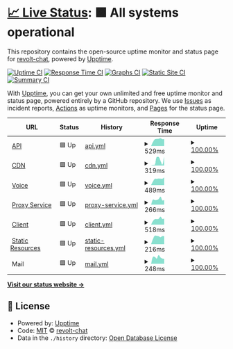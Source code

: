 # [📈 Live Status](https://status.revolt.chat): <!--live status--> **🟩 All systems operational**

This repository contains the open-source uptime monitor and status page for [revolt-chat](https://status.revolt.chat), powered by [Upptime](https://github.com/upptime/upptime).

[![Uptime CI](https://github.com/revolt-chat/status/workflows/Uptime%20CI/badge.svg)](https://github.com/revolt-chat/status/actions?query=workflow%3A%22Uptime+CI%22)
[![Response Time CI](https://github.com/revolt-chat/status/workflows/Response%20Time%20CI/badge.svg)](https://github.com/revolt-chat/status/actions?query=workflow%3A%22Response+Time+CI%22)
[![Graphs CI](https://github.com/revolt-chat/status/workflows/Graphs%20CI/badge.svg)](https://github.com/revolt-chat/status/actions?query=workflow%3A%22Graphs+CI%22)
[![Static Site CI](https://github.com/revolt-chat/status/workflows/Static%20Site%20CI/badge.svg)](https://github.com/revolt-chat/status/actions?query=workflow%3A%22Static+Site+CI%22)
[![Summary CI](https://github.com/revolt-chat/status/workflows/Summary%20CI/badge.svg)](https://github.com/revolt-chat/status/actions?query=workflow%3A%22Summary+CI%22)

With [Upptime](https://upptime.js.org), you can get your own unlimited and free uptime monitor and status page, powered entirely by a GitHub repository. We use [Issues](https://github.com/revolt-chat/status/issues) as incident reports, [Actions](https://github.com/revolt-chat/status/actions) as uptime monitors, and [Pages](https://status.revolt.chat) for the status page.

<!--start: status pages-->
<!-- This summary is generated by Upptime (https://github.com/upptime/upptime) -->
<!-- Do not edit this manually, your changes will be overwritten -->
<!-- prettier-ignore -->
| URL | Status | History | Response Time | Uptime |
| --- | ------ | ------- | ------------- | ------ |
| <img alt="" src="https://icons.duckduckgo.com/ip3/api.revolt.chat.ico" height="13"> [API](https://api.revolt.chat) | 🟩 Up | [api.yml](https://github.com/revolt-chat/status/commits/HEAD/history/api.yml) | <details><summary><img alt="Response time graph" src="./graphs/api/response-time-week.png" height="20"> 529ms</summary><br><a href="https://status.revolt.chat/history/api"><img alt="Response time 436" src="https://img.shields.io/endpoint?url=https%3A%2F%2Fraw.githubusercontent.com%2Frevolt-chat%2Fstatus%2FHEAD%2Fapi%2Fapi%2Fresponse-time.json"></a><br><a href="https://status.revolt.chat/history/api"><img alt="24-hour response time 554" src="https://img.shields.io/endpoint?url=https%3A%2F%2Fraw.githubusercontent.com%2Frevolt-chat%2Fstatus%2FHEAD%2Fapi%2Fapi%2Fresponse-time-day.json"></a><br><a href="https://status.revolt.chat/history/api"><img alt="7-day response time 529" src="https://img.shields.io/endpoint?url=https%3A%2F%2Fraw.githubusercontent.com%2Frevolt-chat%2Fstatus%2FHEAD%2Fapi%2Fapi%2Fresponse-time-week.json"></a><br><a href="https://status.revolt.chat/history/api"><img alt="30-day response time 519" src="https://img.shields.io/endpoint?url=https%3A%2F%2Fraw.githubusercontent.com%2Frevolt-chat%2Fstatus%2FHEAD%2Fapi%2Fapi%2Fresponse-time-month.json"></a><br><a href="https://status.revolt.chat/history/api"><img alt="1-year response time 441" src="https://img.shields.io/endpoint?url=https%3A%2F%2Fraw.githubusercontent.com%2Frevolt-chat%2Fstatus%2FHEAD%2Fapi%2Fapi%2Fresponse-time-year.json"></a></details> | <details><summary><a href="https://status.revolt.chat/history/api">100.00%</a></summary><a href="https://status.revolt.chat/history/api"><img alt="All-time uptime 99.93%" src="https://img.shields.io/endpoint?url=https%3A%2F%2Fraw.githubusercontent.com%2Frevolt-chat%2Fstatus%2FHEAD%2Fapi%2Fapi%2Fuptime.json"></a><br><a href="https://status.revolt.chat/history/api"><img alt="24-hour uptime 100.00%" src="https://img.shields.io/endpoint?url=https%3A%2F%2Fraw.githubusercontent.com%2Frevolt-chat%2Fstatus%2FHEAD%2Fapi%2Fapi%2Fuptime-day.json"></a><br><a href="https://status.revolt.chat/history/api"><img alt="7-day uptime 100.00%" src="https://img.shields.io/endpoint?url=https%3A%2F%2Fraw.githubusercontent.com%2Frevolt-chat%2Fstatus%2FHEAD%2Fapi%2Fapi%2Fuptime-week.json"></a><br><a href="https://status.revolt.chat/history/api"><img alt="30-day uptime 100.00%" src="https://img.shields.io/endpoint?url=https%3A%2F%2Fraw.githubusercontent.com%2Frevolt-chat%2Fstatus%2FHEAD%2Fapi%2Fapi%2Fuptime-month.json"></a><br><a href="https://status.revolt.chat/history/api"><img alt="1-year uptime 99.96%" src="https://img.shields.io/endpoint?url=https%3A%2F%2Fraw.githubusercontent.com%2Frevolt-chat%2Fstatus%2FHEAD%2Fapi%2Fapi%2Fuptime-year.json"></a></details>
| <img alt="" src="https://icons.duckduckgo.com/ip3/autumn.revolt.chat.ico" height="13"> [CDN](https://autumn.revolt.chat?t=1) | 🟩 Up | [cdn.yml](https://github.com/revolt-chat/status/commits/HEAD/history/cdn.yml) | <details><summary><img alt="Response time graph" src="./graphs/cdn/response-time-week.png" height="20"> 319ms</summary><br><a href="https://status.revolt.chat/history/cdn"><img alt="Response time 667" src="https://img.shields.io/endpoint?url=https%3A%2F%2Fraw.githubusercontent.com%2Frevolt-chat%2Fstatus%2FHEAD%2Fapi%2Fcdn%2Fresponse-time.json"></a><br><a href="https://status.revolt.chat/history/cdn"><img alt="24-hour response time 589" src="https://img.shields.io/endpoint?url=https%3A%2F%2Fraw.githubusercontent.com%2Frevolt-chat%2Fstatus%2FHEAD%2Fapi%2Fcdn%2Fresponse-time-day.json"></a><br><a href="https://status.revolt.chat/history/cdn"><img alt="7-day response time 319" src="https://img.shields.io/endpoint?url=https%3A%2F%2Fraw.githubusercontent.com%2Frevolt-chat%2Fstatus%2FHEAD%2Fapi%2Fcdn%2Fresponse-time-week.json"></a><br><a href="https://status.revolt.chat/history/cdn"><img alt="30-day response time 337" src="https://img.shields.io/endpoint?url=https%3A%2F%2Fraw.githubusercontent.com%2Frevolt-chat%2Fstatus%2FHEAD%2Fapi%2Fcdn%2Fresponse-time-month.json"></a><br><a href="https://status.revolt.chat/history/cdn"><img alt="1-year response time 794" src="https://img.shields.io/endpoint?url=https%3A%2F%2Fraw.githubusercontent.com%2Frevolt-chat%2Fstatus%2FHEAD%2Fapi%2Fcdn%2Fresponse-time-year.json"></a></details> | <details><summary><a href="https://status.revolt.chat/history/cdn">100.00%</a></summary><a href="https://status.revolt.chat/history/cdn"><img alt="All-time uptime 99.94%" src="https://img.shields.io/endpoint?url=https%3A%2F%2Fraw.githubusercontent.com%2Frevolt-chat%2Fstatus%2FHEAD%2Fapi%2Fcdn%2Fuptime.json"></a><br><a href="https://status.revolt.chat/history/cdn"><img alt="24-hour uptime 100.00%" src="https://img.shields.io/endpoint?url=https%3A%2F%2Fraw.githubusercontent.com%2Frevolt-chat%2Fstatus%2FHEAD%2Fapi%2Fcdn%2Fuptime-day.json"></a><br><a href="https://status.revolt.chat/history/cdn"><img alt="7-day uptime 100.00%" src="https://img.shields.io/endpoint?url=https%3A%2F%2Fraw.githubusercontent.com%2Frevolt-chat%2Fstatus%2FHEAD%2Fapi%2Fcdn%2Fuptime-week.json"></a><br><a href="https://status.revolt.chat/history/cdn"><img alt="30-day uptime 99.88%" src="https://img.shields.io/endpoint?url=https%3A%2F%2Fraw.githubusercontent.com%2Frevolt-chat%2Fstatus%2FHEAD%2Fapi%2Fcdn%2Fuptime-month.json"></a><br><a href="https://status.revolt.chat/history/cdn"><img alt="1-year uptime 99.93%" src="https://img.shields.io/endpoint?url=https%3A%2F%2Fraw.githubusercontent.com%2Frevolt-chat%2Fstatus%2FHEAD%2Fapi%2Fcdn%2Fuptime-year.json"></a></details>
| <img alt="" src="https://icons.duckduckgo.com/ip3/vortex.revolt.chat.ico" height="13"> [Voice](https://vortex.revolt.chat) | 🟩 Up | [voice.yml](https://github.com/revolt-chat/status/commits/HEAD/history/voice.yml) | <details><summary><img alt="Response time graph" src="./graphs/voice/response-time-week.png" height="20"> 489ms</summary><br><a href="https://status.revolt.chat/history/voice"><img alt="Response time 493" src="https://img.shields.io/endpoint?url=https%3A%2F%2Fraw.githubusercontent.com%2Frevolt-chat%2Fstatus%2FHEAD%2Fapi%2Fvoice%2Fresponse-time.json"></a><br><a href="https://status.revolt.chat/history/voice"><img alt="24-hour response time 608" src="https://img.shields.io/endpoint?url=https%3A%2F%2Fraw.githubusercontent.com%2Frevolt-chat%2Fstatus%2FHEAD%2Fapi%2Fvoice%2Fresponse-time-day.json"></a><br><a href="https://status.revolt.chat/history/voice"><img alt="7-day response time 489" src="https://img.shields.io/endpoint?url=https%3A%2F%2Fraw.githubusercontent.com%2Frevolt-chat%2Fstatus%2FHEAD%2Fapi%2Fvoice%2Fresponse-time-week.json"></a><br><a href="https://status.revolt.chat/history/voice"><img alt="30-day response time 510" src="https://img.shields.io/endpoint?url=https%3A%2F%2Fraw.githubusercontent.com%2Frevolt-chat%2Fstatus%2FHEAD%2Fapi%2Fvoice%2Fresponse-time-month.json"></a><br><a href="https://status.revolt.chat/history/voice"><img alt="1-year response time 503" src="https://img.shields.io/endpoint?url=https%3A%2F%2Fraw.githubusercontent.com%2Frevolt-chat%2Fstatus%2FHEAD%2Fapi%2Fvoice%2Fresponse-time-year.json"></a></details> | <details><summary><a href="https://status.revolt.chat/history/voice">100.00%</a></summary><a href="https://status.revolt.chat/history/voice"><img alt="All-time uptime 99.77%" src="https://img.shields.io/endpoint?url=https%3A%2F%2Fraw.githubusercontent.com%2Frevolt-chat%2Fstatus%2FHEAD%2Fapi%2Fvoice%2Fuptime.json"></a><br><a href="https://status.revolt.chat/history/voice"><img alt="24-hour uptime 100.00%" src="https://img.shields.io/endpoint?url=https%3A%2F%2Fraw.githubusercontent.com%2Frevolt-chat%2Fstatus%2FHEAD%2Fapi%2Fvoice%2Fuptime-day.json"></a><br><a href="https://status.revolt.chat/history/voice"><img alt="7-day uptime 100.00%" src="https://img.shields.io/endpoint?url=https%3A%2F%2Fraw.githubusercontent.com%2Frevolt-chat%2Fstatus%2FHEAD%2Fapi%2Fvoice%2Fuptime-week.json"></a><br><a href="https://status.revolt.chat/history/voice"><img alt="30-day uptime 100.00%" src="https://img.shields.io/endpoint?url=https%3A%2F%2Fraw.githubusercontent.com%2Frevolt-chat%2Fstatus%2FHEAD%2Fapi%2Fvoice%2Fuptime-month.json"></a><br><a href="https://status.revolt.chat/history/voice"><img alt="1-year uptime 99.70%" src="https://img.shields.io/endpoint?url=https%3A%2F%2Fraw.githubusercontent.com%2Frevolt-chat%2Fstatus%2FHEAD%2Fapi%2Fvoice%2Fuptime-year.json"></a></details>
| <img alt="" src="https://icons.duckduckgo.com/ip3/jan.revolt.chat.ico" height="13"> [Proxy Service](https://jan.revolt.chat) | 🟩 Up | [proxy-service.yml](https://github.com/revolt-chat/status/commits/HEAD/history/proxy-service.yml) | <details><summary><img alt="Response time graph" src="./graphs/proxy-service/response-time-week.png" height="20"> 266ms</summary><br><a href="https://status.revolt.chat/history/proxy-service"><img alt="Response time 287" src="https://img.shields.io/endpoint?url=https%3A%2F%2Fraw.githubusercontent.com%2Frevolt-chat%2Fstatus%2FHEAD%2Fapi%2Fproxy-service%2Fresponse-time.json"></a><br><a href="https://status.revolt.chat/history/proxy-service"><img alt="24-hour response time 235" src="https://img.shields.io/endpoint?url=https%3A%2F%2Fraw.githubusercontent.com%2Frevolt-chat%2Fstatus%2FHEAD%2Fapi%2Fproxy-service%2Fresponse-time-day.json"></a><br><a href="https://status.revolt.chat/history/proxy-service"><img alt="7-day response time 266" src="https://img.shields.io/endpoint?url=https%3A%2F%2Fraw.githubusercontent.com%2Frevolt-chat%2Fstatus%2FHEAD%2Fapi%2Fproxy-service%2Fresponse-time-week.json"></a><br><a href="https://status.revolt.chat/history/proxy-service"><img alt="30-day response time 250" src="https://img.shields.io/endpoint?url=https%3A%2F%2Fraw.githubusercontent.com%2Frevolt-chat%2Fstatus%2FHEAD%2Fapi%2Fproxy-service%2Fresponse-time-month.json"></a><br><a href="https://status.revolt.chat/history/proxy-service"><img alt="1-year response time 287" src="https://img.shields.io/endpoint?url=https%3A%2F%2Fraw.githubusercontent.com%2Frevolt-chat%2Fstatus%2FHEAD%2Fapi%2Fproxy-service%2Fresponse-time-year.json"></a></details> | <details><summary><a href="https://status.revolt.chat/history/proxy-service">100.00%</a></summary><a href="https://status.revolt.chat/history/proxy-service"><img alt="All-time uptime 99.29%" src="https://img.shields.io/endpoint?url=https%3A%2F%2Fraw.githubusercontent.com%2Frevolt-chat%2Fstatus%2FHEAD%2Fapi%2Fproxy-service%2Fuptime.json"></a><br><a href="https://status.revolt.chat/history/proxy-service"><img alt="24-hour uptime 100.00%" src="https://img.shields.io/endpoint?url=https%3A%2F%2Fraw.githubusercontent.com%2Frevolt-chat%2Fstatus%2FHEAD%2Fapi%2Fproxy-service%2Fuptime-day.json"></a><br><a href="https://status.revolt.chat/history/proxy-service"><img alt="7-day uptime 100.00%" src="https://img.shields.io/endpoint?url=https%3A%2F%2Fraw.githubusercontent.com%2Frevolt-chat%2Fstatus%2FHEAD%2Fapi%2Fproxy-service%2Fuptime-week.json"></a><br><a href="https://status.revolt.chat/history/proxy-service"><img alt="30-day uptime 100.00%" src="https://img.shields.io/endpoint?url=https%3A%2F%2Fraw.githubusercontent.com%2Frevolt-chat%2Fstatus%2FHEAD%2Fapi%2Fproxy-service%2Fuptime-month.json"></a><br><a href="https://status.revolt.chat/history/proxy-service"><img alt="1-year uptime 99.29%" src="https://img.shields.io/endpoint?url=https%3A%2F%2Fraw.githubusercontent.com%2Frevolt-chat%2Fstatus%2FHEAD%2Fapi%2Fproxy-service%2Fuptime-year.json"></a></details>
| <img alt="" src="https://icons.duckduckgo.com/ip3/app.revolt.chat.ico" height="13"> [Client](https://app.revolt.chat) | 🟩 Up | [client.yml](https://github.com/revolt-chat/status/commits/HEAD/history/client.yml) | <details><summary><img alt="Response time graph" src="./graphs/client/response-time-week.png" height="20"> 518ms</summary><br><a href="https://status.revolt.chat/history/client"><img alt="Response time 530" src="https://img.shields.io/endpoint?url=https%3A%2F%2Fraw.githubusercontent.com%2Frevolt-chat%2Fstatus%2FHEAD%2Fapi%2Fclient%2Fresponse-time.json"></a><br><a href="https://status.revolt.chat/history/client"><img alt="24-hour response time 546" src="https://img.shields.io/endpoint?url=https%3A%2F%2Fraw.githubusercontent.com%2Frevolt-chat%2Fstatus%2FHEAD%2Fapi%2Fclient%2Fresponse-time-day.json"></a><br><a href="https://status.revolt.chat/history/client"><img alt="7-day response time 518" src="https://img.shields.io/endpoint?url=https%3A%2F%2Fraw.githubusercontent.com%2Frevolt-chat%2Fstatus%2FHEAD%2Fapi%2Fclient%2Fresponse-time-week.json"></a><br><a href="https://status.revolt.chat/history/client"><img alt="30-day response time 495" src="https://img.shields.io/endpoint?url=https%3A%2F%2Fraw.githubusercontent.com%2Frevolt-chat%2Fstatus%2FHEAD%2Fapi%2Fclient%2Fresponse-time-month.json"></a><br><a href="https://status.revolt.chat/history/client"><img alt="1-year response time 530" src="https://img.shields.io/endpoint?url=https%3A%2F%2Fraw.githubusercontent.com%2Frevolt-chat%2Fstatus%2FHEAD%2Fapi%2Fclient%2Fresponse-time-year.json"></a></details> | <details><summary><a href="https://status.revolt.chat/history/client">100.00%</a></summary><a href="https://status.revolt.chat/history/client"><img alt="All-time uptime 99.98%" src="https://img.shields.io/endpoint?url=https%3A%2F%2Fraw.githubusercontent.com%2Frevolt-chat%2Fstatus%2FHEAD%2Fapi%2Fclient%2Fuptime.json"></a><br><a href="https://status.revolt.chat/history/client"><img alt="24-hour uptime 100.00%" src="https://img.shields.io/endpoint?url=https%3A%2F%2Fraw.githubusercontent.com%2Frevolt-chat%2Fstatus%2FHEAD%2Fapi%2Fclient%2Fuptime-day.json"></a><br><a href="https://status.revolt.chat/history/client"><img alt="7-day uptime 100.00%" src="https://img.shields.io/endpoint?url=https%3A%2F%2Fraw.githubusercontent.com%2Frevolt-chat%2Fstatus%2FHEAD%2Fapi%2Fclient%2Fuptime-week.json"></a><br><a href="https://status.revolt.chat/history/client"><img alt="30-day uptime 100.00%" src="https://img.shields.io/endpoint?url=https%3A%2F%2Fraw.githubusercontent.com%2Frevolt-chat%2Fstatus%2FHEAD%2Fapi%2Fclient%2Fuptime-month.json"></a><br><a href="https://status.revolt.chat/history/client"><img alt="1-year uptime 99.98%" src="https://img.shields.io/endpoint?url=https%3A%2F%2Fraw.githubusercontent.com%2Frevolt-chat%2Fstatus%2FHEAD%2Fapi%2Fclient%2Fuptime-year.json"></a></details>
| <img alt="" src="https://icons.duckduckgo.com/ip3/static.revolt.chat.ico" height="13"> [Static Resources](https://static.revolt.chat) | 🟩 Up | [static-resources.yml](https://github.com/revolt-chat/status/commits/HEAD/history/static-resources.yml) | <details><summary><img alt="Response time graph" src="./graphs/static-resources/response-time-week.png" height="20"> 216ms</summary><br><a href="https://status.revolt.chat/history/static-resources"><img alt="Response time 309" src="https://img.shields.io/endpoint?url=https%3A%2F%2Fraw.githubusercontent.com%2Frevolt-chat%2Fstatus%2FHEAD%2Fapi%2Fstatic-resources%2Fresponse-time.json"></a><br><a href="https://status.revolt.chat/history/static-resources"><img alt="24-hour response time 231" src="https://img.shields.io/endpoint?url=https%3A%2F%2Fraw.githubusercontent.com%2Frevolt-chat%2Fstatus%2FHEAD%2Fapi%2Fstatic-resources%2Fresponse-time-day.json"></a><br><a href="https://status.revolt.chat/history/static-resources"><img alt="7-day response time 216" src="https://img.shields.io/endpoint?url=https%3A%2F%2Fraw.githubusercontent.com%2Frevolt-chat%2Fstatus%2FHEAD%2Fapi%2Fstatic-resources%2Fresponse-time-week.json"></a><br><a href="https://status.revolt.chat/history/static-resources"><img alt="30-day response time 266" src="https://img.shields.io/endpoint?url=https%3A%2F%2Fraw.githubusercontent.com%2Frevolt-chat%2Fstatus%2FHEAD%2Fapi%2Fstatic-resources%2Fresponse-time-month.json"></a><br><a href="https://status.revolt.chat/history/static-resources"><img alt="1-year response time 328" src="https://img.shields.io/endpoint?url=https%3A%2F%2Fraw.githubusercontent.com%2Frevolt-chat%2Fstatus%2FHEAD%2Fapi%2Fstatic-resources%2Fresponse-time-year.json"></a></details> | <details><summary><a href="https://status.revolt.chat/history/static-resources">100.00%</a></summary><a href="https://status.revolt.chat/history/static-resources"><img alt="All-time uptime 99.75%" src="https://img.shields.io/endpoint?url=https%3A%2F%2Fraw.githubusercontent.com%2Frevolt-chat%2Fstatus%2FHEAD%2Fapi%2Fstatic-resources%2Fuptime.json"></a><br><a href="https://status.revolt.chat/history/static-resources"><img alt="24-hour uptime 100.00%" src="https://img.shields.io/endpoint?url=https%3A%2F%2Fraw.githubusercontent.com%2Frevolt-chat%2Fstatus%2FHEAD%2Fapi%2Fstatic-resources%2Fuptime-day.json"></a><br><a href="https://status.revolt.chat/history/static-resources"><img alt="7-day uptime 100.00%" src="https://img.shields.io/endpoint?url=https%3A%2F%2Fraw.githubusercontent.com%2Frevolt-chat%2Fstatus%2FHEAD%2Fapi%2Fstatic-resources%2Fuptime-week.json"></a><br><a href="https://status.revolt.chat/history/static-resources"><img alt="30-day uptime 100.00%" src="https://img.shields.io/endpoint?url=https%3A%2F%2Fraw.githubusercontent.com%2Frevolt-chat%2Fstatus%2FHEAD%2Fapi%2Fstatic-resources%2Fuptime-month.json"></a><br><a href="https://status.revolt.chat/history/static-resources"><img alt="1-year uptime 99.69%" src="https://img.shields.io/endpoint?url=https%3A%2F%2Fraw.githubusercontent.com%2Frevolt-chat%2Fstatus%2FHEAD%2Fapi%2Fstatic-resources%2Fuptime-year.json"></a></details>
| <img alt="" src="https://icons.duckduckgo.com/ip3/null.ico" height="13"> Mail | 🟩 Up | [mail.yml](https://github.com/revolt-chat/status/commits/HEAD/history/mail.yml) | <details><summary><img alt="Response time graph" src="./graphs/mail/response-time-week.png" height="20"> 248ms</summary><br><a href="https://status.revolt.chat/history/mail"><img alt="Response time 185" src="https://img.shields.io/endpoint?url=https%3A%2F%2Fraw.githubusercontent.com%2Frevolt-chat%2Fstatus%2FHEAD%2Fapi%2Fmail%2Fresponse-time.json"></a><br><a href="https://status.revolt.chat/history/mail"><img alt="24-hour response time 194" src="https://img.shields.io/endpoint?url=https%3A%2F%2Fraw.githubusercontent.com%2Frevolt-chat%2Fstatus%2FHEAD%2Fapi%2Fmail%2Fresponse-time-day.json"></a><br><a href="https://status.revolt.chat/history/mail"><img alt="7-day response time 248" src="https://img.shields.io/endpoint?url=https%3A%2F%2Fraw.githubusercontent.com%2Frevolt-chat%2Fstatus%2FHEAD%2Fapi%2Fmail%2Fresponse-time-week.json"></a><br><a href="https://status.revolt.chat/history/mail"><img alt="30-day response time 259" src="https://img.shields.io/endpoint?url=https%3A%2F%2Fraw.githubusercontent.com%2Frevolt-chat%2Fstatus%2FHEAD%2Fapi%2Fmail%2Fresponse-time-month.json"></a><br><a href="https://status.revolt.chat/history/mail"><img alt="1-year response time 196" src="https://img.shields.io/endpoint?url=https%3A%2F%2Fraw.githubusercontent.com%2Frevolt-chat%2Fstatus%2FHEAD%2Fapi%2Fmail%2Fresponse-time-year.json"></a></details> | <details><summary><a href="https://status.revolt.chat/history/mail">100.00%</a></summary><a href="https://status.revolt.chat/history/mail"><img alt="All-time uptime 99.88%" src="https://img.shields.io/endpoint?url=https%3A%2F%2Fraw.githubusercontent.com%2Frevolt-chat%2Fstatus%2FHEAD%2Fapi%2Fmail%2Fuptime.json"></a><br><a href="https://status.revolt.chat/history/mail"><img alt="24-hour uptime 100.00%" src="https://img.shields.io/endpoint?url=https%3A%2F%2Fraw.githubusercontent.com%2Frevolt-chat%2Fstatus%2FHEAD%2Fapi%2Fmail%2Fuptime-day.json"></a><br><a href="https://status.revolt.chat/history/mail"><img alt="7-day uptime 100.00%" src="https://img.shields.io/endpoint?url=https%3A%2F%2Fraw.githubusercontent.com%2Frevolt-chat%2Fstatus%2FHEAD%2Fapi%2Fmail%2Fuptime-week.json"></a><br><a href="https://status.revolt.chat/history/mail"><img alt="30-day uptime 100.00%" src="https://img.shields.io/endpoint?url=https%3A%2F%2Fraw.githubusercontent.com%2Frevolt-chat%2Fstatus%2FHEAD%2Fapi%2Fmail%2Fuptime-month.json"></a><br><a href="https://status.revolt.chat/history/mail"><img alt="1-year uptime 99.85%" src="https://img.shields.io/endpoint?url=https%3A%2F%2Fraw.githubusercontent.com%2Frevolt-chat%2Fstatus%2FHEAD%2Fapi%2Fmail%2Fuptime-year.json"></a></details>

<!--end: status pages-->

[**Visit our status website →**](https://status.revolt.chat)

## 📄 License

- Powered by: [Upptime](https://github.com/upptime/upptime)
- Code: [MIT](./LICENSE) © [revolt-chat](https://status.revolt.chat)
- Data in the `./history` directory: [Open Database License](https://opendatacommons.org/licenses/odbl/1-0/)
